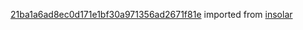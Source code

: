 [21ba1a6ad8ec0d171e1bf30a971356ad2671f81e](https://github.com/insolar/insolar/commit/21ba1a6ad8ec0d171e1bf30a971356ad2671f81e) imported from [insolar](https://github.com/insolar/insolar)
